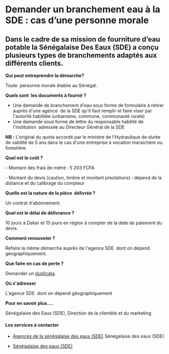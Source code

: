 # Demander un branchement eau à la SDE : cas d’une personne morale

Dans le cadre de sa mission de fourniture d’eau potable la Sénégalaise Des Eaux (SDE) a conçu plusieurs types de branchements adaptés aux différents clients.
-------------------------------------------------------------------------------------------------------------------------------------------------------------

**Qui peut entreprendre la démarche?**

Toute  personne morale établie au Sénégal.

**Quels sont  les documents à fournir ?**

*   Une demande de branchement d'eau sous forme de formulaire à retirer auprès d'une agence  de la SDE qu'il faut remplir et faire viser par l'autorité habilitée (urbanisme, commune, communauté rurale)
*   Une demande sous forme de lettre du responsable habilité de l'institution  adressée au Directeur Général de la SDE

**NB :** L'original du quota accordé par le ministre de l'Hydraulique de durée de validité de 5 ans dans le cas d'une entreprise à vocation maraichère ou forestière.

**Quel est le coût ?**

\- Montant des frais de métré : 5 203 FCFA

\- Montant du devis (caution, timbre et montant prestations) : dépend de la distance et du calibrage du compteur

**Quelle est la nature de la pièce  délivrée ?**

Un contrat d'abonnement.

**Quel est le délai de délivrance ?**

10 jours à Dakar et 15 jours en région à compter de la date de paiement du devis.

**Comment renouveler ?**

Refaire la même démarche auprès de l'agence SDE  dont on dépend géographiquement.

**Que faire en cas de perte ?**

Demander un [duplicata](../../../services/duplicata.md).

**Où s'adresser**

L'agence SDE  dont on dépend géographiquement

**Pour en savoir plus….**

Sénégalaise des Eaux (SDE), Direction de la clientèle et du marketing

#### Les services à contacter

*   [Agences de la sénégalaise des eaux (SDE)](../../../services/agences-de-la-senegalaise-des-eaux-sde.md) Sénégalaise des eaux (SDE)  
    
*   [Sénégalaise des eaux (SDE)](../../../services/senegalaise-des-eaux-sde.md)